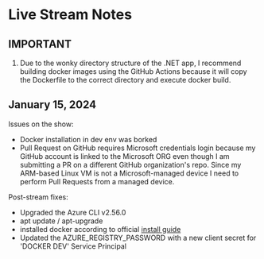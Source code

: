 # Live Stream Notes

## IMPORTANT
1. Due to the wonky directory structure of the .NET app, I recommend building docker images using the GitHub Actions because it will copy the Dockerfile to the correct directory and execute docker build.

## January 15, 2024
Issues on the show:
- Docker installation in dev env was borked
- Pull Request on GitHub requires Microsoft credentials login because my GitHub account is linked to the Microsoft ORG even though I am submitting a PR on a different GitHub organization's repo. Since my ARM-based Linux VM is not a Microsoft-managed device I need to perform Pull Requests from a managed device.

Post-stream fixes:
- Upgraded the Azure CLI v2.56.0
- apt update / apt-upgrade
- installed docker according to official [install guide](https://docs.docker.com/engine/install/ubuntu/)
- Updated the AZURE_REGISTRY_PASSWORD with a new client secret for 'DOCKER DEV' Service Principal 

